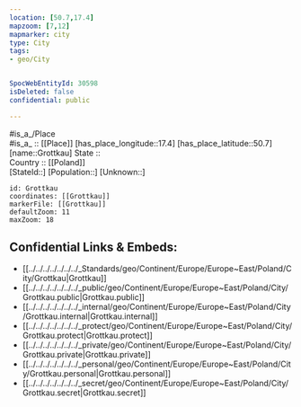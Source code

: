 ```yaml
---
location: [50.7,17.4] 
mapzoom: [7,12] 
mapmarker: city 
type: City
tags:
- geo/City


SpocWebEntityId: 30598
isDeleted: false
confidential: public

---
```

#is_a_/Place  
#is_a_ :: [[Place]] 
[has_place_longitude::17.4] 
[has_place_latitude::50.7] 
[name::Grottkau] 
State ::  
Country :: [[Poland]]  
[StateId::] 
[Population::] 
[Unknown::] 


```leaflet
id: Grottkau
coordinates: [[Grottkau]] 
markerFile: [[Grottkau]] 
defaultZoom: 11 
maxZoom: 18
```


## Confidential Links & Embeds: 
- [[../../../../../../../_Standards/geo/Continent/Europe/Europe~East/Poland/City/Grottkau|Grottkau]] 
- [[../../../../../../../_public/geo/Continent/Europe/Europe~East/Poland/City/Grottkau.public|Grottkau.public]] 
- [[../../../../../../../_internal/geo/Continent/Europe/Europe~East/Poland/City/Grottkau.internal|Grottkau.internal]] 
- [[../../../../../../../_protect/geo/Continent/Europe/Europe~East/Poland/City/Grottkau.protect|Grottkau.protect]] 
- [[../../../../../../../_private/geo/Continent/Europe/Europe~East/Poland/City/Grottkau.private|Grottkau.private]] 
- [[../../../../../../../_personal/geo/Continent/Europe/Europe~East/Poland/City/Grottkau.personal|Grottkau.personal]] 
- [[../../../../../../../_secret/geo/Continent/Europe/Europe~East/Poland/City/Grottkau.secret|Grottkau.secret]] 
